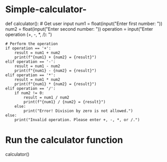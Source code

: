 # Simple-calculator-
def calculator():
    # Get user input
    num1 = float(input("Enter first number: "))
    num2 = float(input("Enter second number: "))
    operation = input("Enter operation (+, -, *, /): ")
    
    # Perform the operation
    if operation == '+':
        result = num1 + num2
        print(f"{num1} + {num2} = {result}")
    elif operation == '-':
        result = num1 - num2
        print(f"{num1} - {num2} = {result}")
    elif operation == '*':
        result = num1 * num2
        print(f"{num1} * {num2} = {result}")
    elif operation == '/':
        if num2 != 0:
            result = num1 / num2
            print(f"{num1} / {num2} = {result}")
        else:
            print("Error! Division by zero is not allowed.")
    else:
        print("Invalid operation. Please enter +, -, *, or /.")

# Run the calculator function
calculator()
